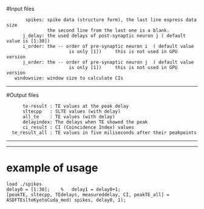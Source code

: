 
#Input files

           spikes: spike data (structure form), the last line express data size 
                   the second line from the last one is a blank.
          j_delay: the used delays of post-synaptic neuron j ( default value is [1:30])        
          i_order: the -- order of pre-synaptic neuron i  ( default value
                           is only [1])     this is not used in GPU version
          j_order: the -- order of pre-synaptic neuron j  ( default value
                           is only [1])     this is not used in GPU version
       windowsize: window size to calculate CIs
----------------

#Output files

          te-result : TE values at the peak delay
          sltecpp   : SLTE values (with delay)
          all_te    : TE values (with delay)
          delayindex: The delays when TE showed the peak
          ci_result : CI (Coincidence Index) values
      te_result_all : TE values in five miliseconds after their peakpoints
----------------  



----------------
# example of usage
    load ./spikes
    delay0 = [1:30];    %   delay1 = delay0+1;
    [peakTE, sltecpp, TEdelays, measureddelay, CI, peakTE_all] = ASDFTEslteKyotoCuda_mod( spikes, delay0, 1);
    
    
  
